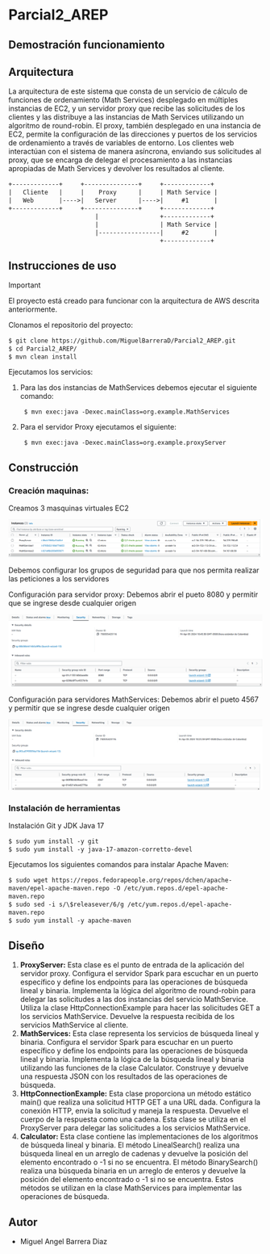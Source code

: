 # Parcial2_AREP

## Demostración funcionamiento


## Arquitectura

La arquitectura de este sistema que consta de un servicio de cálculo de funciones de ordenamiento (Math Services) desplegado en múltiples instancias de EC2, y un servidor proxy que recibe las solicitudes de los clientes y las distribuye a las instancias de Math Services utilizando un algoritmo de round-robin. El proxy, también desplegado en una instancia de EC2, permite la configuración de las direcciones y puertos de los servicios de ordenamiento a través de variables de entorno. Los clientes web interactúan con el sistema de manera asíncrona, enviando sus solicitudes al proxy, que se encarga de delegar el procesamiento a las instancias apropiadas de Math Services y devolver los resultados al cliente.


    +-------------+     +---------------+     +-------------+
    |   Cliente   |     |    Proxy      |     | Math Service |
    |   Web       |---->|   Server      |---->|     #1       |
    +-------------+     +---------------+     +-------------+
                            |                 +-------------+
                            |                 | Math Service |
                            |-----------------|     #2       |
                                              +-------------+

## Instrucciones de uso

> [!IMPORTANT]
> El proyecto está creado para funcionar con la arquitectura de AWS descrita anteriormente.

Clonamos el repositorio del proyecto:

    $ git clone https://github.com/MiguelBarreraD/Parcial2_AREP.git
    $ cd Parcial2_AREP/
    $ mvn clean install

Ejecutamos los servicios:

1. Para las dos instancias de MathServices debemos ejecutar el siguiente comando:
    
        $ mvn exec:java -Dexec.mainClass=org.example.MathServices

2. Para el servidor Proxy ejecutamos el siguiente:
    
        $ mvn exec:java -Dexec.mainClass=org.example.proxyServer


## Construcción

### Creación maquinas:

Creamos 3 masquinas virtuales EC2

![](img/Maquinas.png)

Debemos configurar los grupos de seguridad para que nos permita realizar las peticiones a los servidores

Configuración para servidor proxy:
        Debemos abrir el pueto 8080 y permitir que se ingrese desde cualquier origen

![](img/ProxyConf.png)

Configuración para servidores MathServices:
        Debemos abrir el pueto 4567 y permitir que se ingrese desde cualquier origen

![](img/ServiceConf.png)

### Instalación de herramientas 

Instalación Git y JDK Java 17

    $ sudo yum install -y git
    $ sudo yum install -y java-17-amazon-corretto-devel 

Ejecutamos los siguientes comandos para instalar Apache Maven:

    $ sudo wget https://repos.fedorapeople.org/repos/dchen/apache-maven/epel-apache-maven.repo -O /etc/yum.repos.d/epel-apache-maven.repo
    $ sudo sed -i s/\$releasever/6/g /etc/yum.repos.d/epel-apache-maven.repo
    $ sudo yum install -y apache-maven


## Diseño


1. **ProxyServer:** Esta clase es el punto de entrada de la aplicación del servidor proxy.
        Configura el servidor Spark para escuchar en un puerto específico y define los endpoints para las operaciones de búsqueda lineal y binaria.
        Implementa la lógica del algoritmo de round-robin para delegar las solicitudes a las dos instancias del servicio MathService.
        Utiliza la clase HttpConnectionExample para hacer las solicitudes GET a los servicios MathService.
        Devuelve la respuesta recibida de los servicios MathService al cliente.
2. **MathServices:**
        Esta clase representa los servicios de búsqueda lineal y binaria.
        Configura el servidor Spark para escuchar en un puerto específico y define los endpoints para las operaciones de búsqueda lineal y binaria.
        Implementa la lógica de la búsqueda lineal y binaria utilizando las funciones de la clase Calculator.
        Construye y devuelve una respuesta JSON con los resultados de las operaciones de búsqueda.
3. **HttpConnectionExample:**
        Esta clase proporciona un método estático main() que realiza una solicitud HTTP GET a una URL dada.
        Configura la conexión HTTP, envía la solicitud y maneja la respuesta.
        Devuelve el cuerpo de la respuesta como una cadena.
        Esta clase se utiliza en el ProxyServer para delegar las solicitudes a los servicios MathService.
4. **Calculator:**
        Esta clase contiene las implementaciones de los algoritmos de búsqueda lineal y binaria.
        El método LinealSearch() realiza una búsqueda lineal en un arreglo de cadenas y devuelve la posición del elemento encontrado o -1 si no se encuentra.
        El método BinarySearch() realiza una búsqueda binaria en un arreglo de enteros y devuelve la posición del elemento encontrado o -1 si no se encuentra.
        Estos métodos se utilizan en la clase MathServices para implementar las operaciones de búsqueda.



## Autor

* Miguel Angel Barrera Diaz 